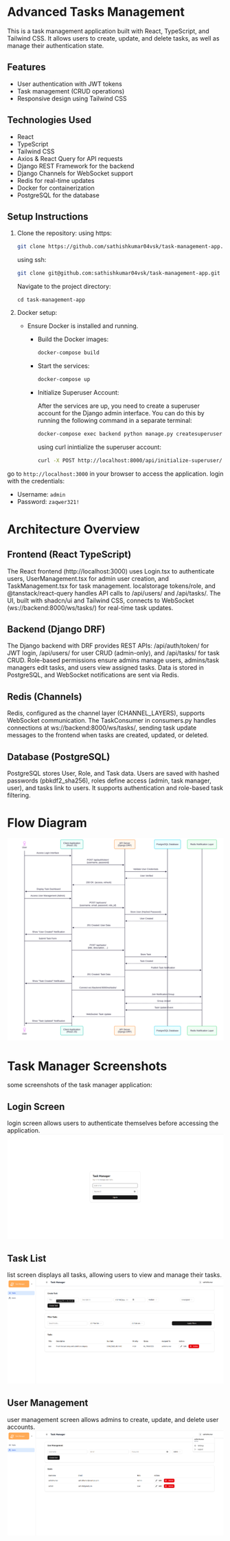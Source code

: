 # Advanced Tasks Management

This is a task management application built with React, TypeScript, and Tailwind CSS. It allows users to create, update, and delete tasks, as well as manage their authentication state.

## Features

- User authentication with JWT tokens
- Task management (CRUD operations)
- Responsive design using Tailwind CSS

## Technologies Used

- React
- TypeScript
- Tailwind CSS
- Axios & React Query for API requests
- Django REST Framework for the backend
- Django Channels for WebSocket support
- Redis for real-time updates
- Docker for containerization
- PostgreSQL for the database

## Setup Instructions

1.  Clone the repository:
    using https:
    ```bash
    git clone https://github.com/sathishkumar04vsk/task-management-app.git
    ```
    using ssh:
    ```bash
    git clone git@github.com:sathishkumar04vsk/task-management-app.git
    ```
    Navigate to the project directory:
    ```
    cd task-management-app
    ```
2.  Docker setup:

    - Ensure Docker is installed and running.

      - Build the Docker images:

        ```bash
        docker-compose build
        ```

      - Start the services:

        ```bash
        docker-compose up
        ```

      - Initialize Superuser Account:

        After the services are up, you need to create a superuser account for the Django admin interface. You can do this by running the following command in a separate terminal:

        ```bash
        docker-compose exec backend python manage.py createsuperuser
        ```

        using curl inintialize the superuser account:

        ```bash
        curl -X POST http://localhost:8000/api/initialize-superuser/ -H "Content-Type: application/json" -d '{"username": "admin", "password": "zaqwer321!", "email": "admin@example.com"}'
        ```

go to `http://localhost:3000` in your browser to access the application.
login with the credentials:

- Username: `admin`
- Password: `zaqwer321!`

# Architecture Overview

## Frontend (React TypeScript)

The React frontend (http://localhost:3000) uses Login.tsx to authenticate users, UserManagement.tsx for admin user creation, and TaskManagement.tsx for task management. localstorage tokens/role, and @tanstack/react-query handles API calls to /api/users/ and /api/tasks/. The UI, built with shadcn/ui and Tailwind CSS, connects to WebSocket (ws://backend:8000/ws/tasks/) for real-time task updates.

## Backend (Django DRF)

The Django backend with DRF provides REST APIs: /api/auth/token/ for JWT login, /api/users/ for user CRUD (admin-only), and /api/tasks/ for task CRUD. Role-based permissions ensure admins manage users, admins/task managers edit tasks, and users view assigned tasks. Data is stored in PostgreSQL, and WebSocket notifications are sent via Redis.

## Redis (Channels)

Redis, configured as the channel layer (CHANNEL_LAYERS), supports WebSocket communication. The TaskConsumer in consumers.py handles connections at ws://backend:8000/ws/tasks/, sending task update messages to the frontend when tasks are created, updated, or deleted.

## Database (PostgreSQL)

PostgreSQL stores User, Role, and Task data. Users are saved with hashed passwords (pbkdf2_sha256), roles define access (admin, task manager, user), and tasks link to users. It supports authentication and role-based task filtering.

# Flow Diagram

![Flow Diagram](./frontend/public/task_management_flow_chart.svg)

# Task Manager Screenshots

some screenshots of the task manager application:

## Login Screen

login screen allows users to authenticate themselves before accessing the application.
![Login Screen](./frontend/src/assets/login.png)

## Task List

list screen displays all tasks, allowing users to view and manage their tasks.
![Task List](./frontend/src/assets/task-management.png)

## User Management

user management screen allows admins to create, update, and delete user accounts.
![User Management](./frontend/src/assets/user-management.png)
